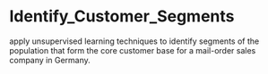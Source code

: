 # Identify_Customer_Segments
apply unsupervised learning techniques to identify segments of the population that form the core customer base for a mail-order sales company in Germany.
